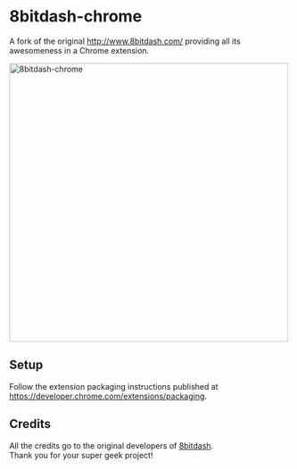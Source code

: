 # 8bitdash-chrome

A fork of the original http://www.8bitdash.com/ providing all its awesomeness in a Chrome extension.

<img src='./preview.gif' alt='8bitdash-chrome' height='500'/>

## Setup

Follow the extension packaging instructions published at https://developer.chrome.com/extensions/packaging.

## Credits

All the credits go to the original developers of [8bitdash](https://github.com/8bitdash/8bitdash.github.io). <br />
Thank you for your super geek project!
